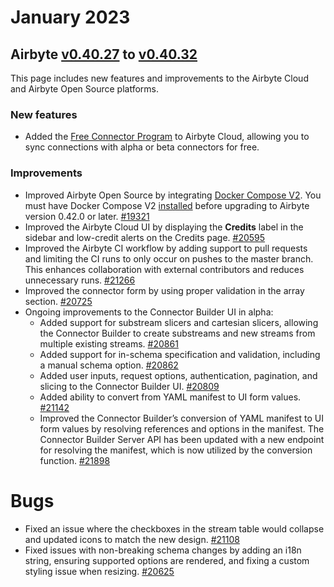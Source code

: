 # January 2023

## Airbyte [v0.40.27](https://github.com/airbytehq/airbyte/releases/tag/v0.40.27) to [v0.40.32](https://github.com/airbytehq/airbyte/releases/tag/v0.40.32)

This page includes new features and improvements to the Airbyte Cloud and Airbyte Open Source platforms.

### New features

- Added the [Free Connector Program](https://docs.airbyte.com/cloud/managing-airbyte-cloud/manage-credits#enroll-in-the-free-connector-program) to Airbyte Cloud, allowing you to sync connections with alpha or beta connectors for free.

### Improvements

- Improved Airbyte Open Source by integrating [Docker Compose V2](https://docs.docker.com/compose/compose-v2/). You must have Docker Compose V2 [installed](https://docs.docker.com/compose/install/) before upgrading to Airbyte version 0.42.0 or later. [#19321](https://github.com/airbytehq/airbyte/pull/19321)
- Improved the Airbyte Cloud UI by displaying the **Credits** label in the sidebar and low-credit alerts on the Credits page. [#20595](https://github.com/airbytehq/airbyte/pull/20595)
- Improved the Airbyte CI workflow by adding support to pull requests and limiting the CI runs to only occur on pushes to the master branch. This enhances collaboration with external contributors and reduces unnecessary runs. [#21266](https://github.com/airbytehq/airbyte/pull/21266)
- Improved the connector form by using proper validation in the array section. [#20725](https://github.com/airbytehq/airbyte/pull/20725)
- Ongoing improvements to the Connector Builder UI in alpha:
  - Added support for substream slicers and cartesian slicers, allowing the Connector Builder to create substreams and new streams from multiple existing streams. [#20861](https://github.com/airbytehq/airbyte/pull/20861)
  - Added support for in-schema specification and validation, including a manual schema option. [#20862](https://github.com/airbytehq/airbyte/pull/20862)
  - Added user inputs, request options, authentication, pagination, and slicing to the Connector Builder UI. [#20809](https://github.com/airbytehq/airbyte/pull/20809)
  - Added ability to convert from YAML manifest to UI form values. [#21142](https://github.com/airbytehq/airbyte/pull/21142)
  - Improved the Connector Builder’s conversion of YAML manifest to UI form values by resolving references and options in the manifest. The Connector Builder Server API has been updated with a new endpoint for resolving the manifest, which is now utilized by the conversion function. [#21898](https://github.com/airbytehq/airbyte/pull/21898)

# Bugs

- Fixed an issue where the checkboxes in the stream table would collapse and updated icons to match the new design. [#21108](https://github.com/airbytehq/airbyte/pull/21108)
- Fixed issues with non-breaking schema changes by adding an i18n string, ensuring supported options are rendered, and fixing a custom styling issue when resizing. [#20625](https://github.com/airbytehq/airbyte/pull/20625)
